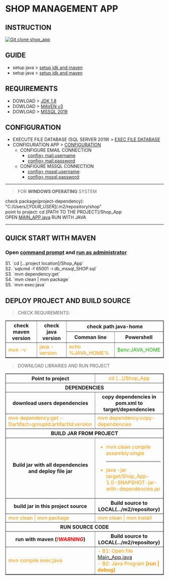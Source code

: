 # SHOP MANAGEMENT APP

## INSTRUCTION
[![Git clone shop_app](https://img.youtube.com/vi/64qBbOJ6r5w/maxresdefault.jpg)](https://youtu.be/64qBbOJ6r5w)

## GUIDE
- setup java > [setup jdk and maven](https://youtu.be/vm3W-KsFnrE)<br>
- setup java > [setup jdk and maven](https://youtu.be/vm3W-KsFnrE)<br>

## REQUIREMENTS
- DOWLOAD > [JDK 1.8](https://drive.google.com/file/d/1uT6gHuqjFmxXPYKYI_HA76geQDDgMZPT/view?usp=sharing)<br/>
- DOWLOAD > [MAVEN v3](https://dlcdn.apache.org/maven/maven-3/3.9.2/binaries/apache-maven-3.9.2-bin.zip)<br/>
- DOWLOAD > [MSSQL 2019](https://azure.microsoft.com/en-au/products/azure-sql/database/)

## CONFIGURATION
- EXECUTE FILE DATABASE (SQL SERVER 2019) > [EXEC FILE DATABASE](./db_mssql_SHOP.sql)<br/>
- CONFIGURATION APP > [CONFIGURATION](./config.properties)
   - CONFIGURE EMAIL CONNECTION
      - [config> mail.username](./config.properties#L38) 
      - [config> mail.password](./config.properties#L39) 
   - CONFIGURE MSSQL CONNECTION
      - [config> mssql.username](./config.properties#L46): 
      - [config> mssql.password](./config.properties#L47):
<hr/>

> FOR **WINDOWS OPERATING** SYSTEM

check package(project-dependency): "C:/Users/[_YOUR_USER_]/.m2/repository/shop"<br>
point to project: cd [PATH TO THE PROJECT]/Shop_App<br>
OPEN [MAIN_APP.java](./src/main/java/shop/Main_App.java#L22) RUN WITH JAVA
<hr>

## QUICK START WITH MAVEN
<h3>Open <u>command prompt</u> and <u>run as administrator</u></h3>
S1. `cd [...project location]/Shop_App` <br>
S2. `sqlcmd -f 65001 -i db_mssql_SHOP.sql` <br>
S3. `mvn dependency:get` <br>
S4. `mvn clean | mvn package` <br> 
S5. `mvn exec:java`

## DEPLOY PROJECT AND BUILD SOURCE

> CHECK REQUIREMENTS:
<table border>
<tr>
   <th rowspan="2">check maven version</th>
   <th rowspan="2">check java version</th>
   <th style="text-align: center" colspan="2" rowspan="1">check path java-home</th>
</tr>
<tr>
   <th>Comman line</th>
   <th>Powershell</th>
</tr>
<tr style="color: #ff9600;">
   <td>mvn -v</td>
   <td>java -version</td>
   <td>echo %JAVA_HOME%</td>
   <td style="color: #18b200;">$env:JAVA_HOME</td>
</tr>
</table>

> DOWNLOAD LIBRARIES AND RUN PROJECT

<table border>
<tr>
   <th style="text-align: center">Point to project</th>
   <td style="text-align: center; color: #ff9600;">cd [...]/Shop_App</td>
</tr>

<tr>
   <th style="text-align: center" colspan="2">DEPENDENCIES</th>
</tr>
<tr>
   <th style="text-align: center">download users dependencies</th>
   <th style="text-align: center">copy dependencies in pom.xml to target/dependencies</th>
</tr>
<tr style="color: #ff9600;">
   <td>mvn dependency:get -Dartifact=groupId:artifactId:version</td>
   <td>mvn dependency:copy-dependencies</td>
</tr>

<tr>
   <th style="text-align: center" colspan="2">BUILD JAR FROM PROJECT</th>
</tr>
<tr>
   <th style="text-align: center">Build jar with all dependencies and deploy file jar</th>
   <td style="color: #ff9600;">
      <ul>
         <li>mvn clean compile assembly:single</li>
         <hr style="color: #ffffff">
         <li>java -jar target/Shop_App-1.0-SNAPSHOT-jar-with-dependencies.jar</li>
      </ul>
   </td>
</tr>
<tr>
   <th style="text-align: center">build jar in this project source</th>
   <th style="text-align: center">Build source to LOCAL(.../m2/repository)</th>
</tr>
<tr>
   <td style="color: #ff9600;">mvn clean | mvn package</td>
   <td style="color: #ff9600;">mvn clean | mvn install</td>
</tr>

<tr>
   <th style="text-align: center" colspan="2">RUN SOURCE CODE</th>
</tr>
<tr>
   <th style="text-align: center">run with maven (<em style='color: #ff0000'>!WARNING</em>)</th>
   <th style="text-align: center">Build source to LOCAL(.../m2/repository)</th>
</tr>
<tr style="color:#ff9600;">
   <td>mvn compile exec:java</td>
   <td>
   - B1: Open file <a href='./src/main/java/shop/Main_App.java'>Main_App.java</a><br>
   - B2: Java Program <b>[run | debug]</b>
   </td>
</tr>
</table>
